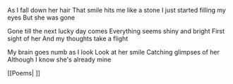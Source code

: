 
As I fall down her hair
That smile hits me like a stone
I just started filling my eyes
But she was gone 

Gone till the next lucky day comes
Everything seems shiny and bright 
First sight of her 
And my thoughts take a flight

My brain goes numb as I look
Look at her smile
Catching glimpses of her
Although I know she's already mine

[[Poems| ]]